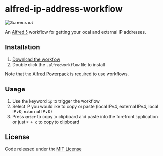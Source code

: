 # alfred-ip-address-workflow

![Screenshot](https://user-images.githubusercontent.com/604167/116506001-16aadf80-a871-11eb-92d5-0b1ac7c8054c.png)

An [Alfred 5](https://www.alfredapp.com/) workflow for getting your local and external IP addresses.

## Installation

1. [Download the workflow](https://github.com/alexchantastic/alfred-ip-address-workflow/releases/latest)
2. Double click the `.alfredworkflow` file to install

Note that the [Alfred Powerpack](https://www.alfredapp.com/powerpack/) is required to use workflows.

## Usage

1. Use the keyword `ip` to trigger the workflow
2. Select IP you would like to copy or paste (local IPv4, external IPv4, local IPv6, external IPv6)
3. Press `enter` to copy to clipboard and paste into the forefront application or just `⌘ + c` to copy to clipboard

## License

Code released under the [MIT License](https://github.com/alexchantastic/alfred-ip-address-workflow/blob/master/LICENSE).
